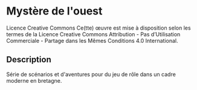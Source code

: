 # Mystère de l'ouest

Licence Creative Commons Ce(tte) œuvre est mise à disposition selon les termes de la Licence Creative Commons Attribution - Pas d’Utilisation Commerciale - Partage dans les Mêmes Conditions 4.0 International.

## Description

Série de scénarios et d'aventures pour du jeu de rôle dans un cadre moderne en bretagne.
